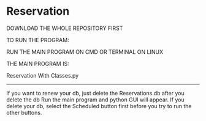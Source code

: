 # Reservation
 DOWNLOAD THE WHOLE REPOSITORY FIRST
 
 TO RUN THE PROGRAM:
 
 RUN THE MAIN PROGRAM ON CMD OR TERMINAL ON LINUX
 
 THE MAIN PROGRAM IS:
 
 Reservation With Classes.py
 
 
 *****************************
 
 If you want to renew your db, just delete the Reservations.db
 after you delete the db
 Run the main program and python GUI will appear.
 If you delete your db, select the Scheduled button first before you try to run the other buttons.
 
